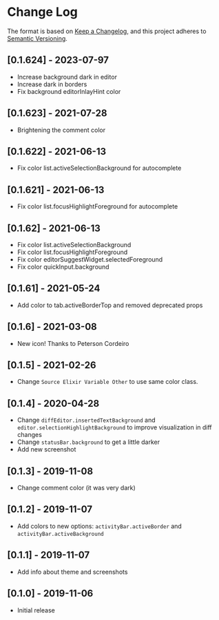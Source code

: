 # Change Log

The format is based on [Keep a Changelog](https://keepachangelog.com/en/1.0.0/),
and this project adheres to [Semantic Versioning](https://semver.org/spec/v2.0.0.html).

## [0.1.624] - 2023-07-97

- Increase background dark in editor
- Increase dark in borders
- Fix background editorInlayHint color

## [0.1.623] - 2021-07-28

- Brightening the comment color

## [0.1.622] - 2021-06-13

- Fix color list.activeSelectionBackground for autocomplete

## [0.1.621] - 2021-06-13

- Fix color list.focusHighlightForeground for autocomplete

## [0.1.62] - 2021-06-13

- Fix color list.activeSelectionBackground
- Fix color list.focusHighlightForeground
- Fix color editorSuggestWidget.selectedForeground
- Fix color quickInput.background

## [0.1.61] - 2021-05-24

- Add color to tab.activeBorderTop and removed deprecated props

## [0.1.6] - 2021-03-08

- New icon! Thanks to Peterson Cordeiro

## [0.1.5] - 2021-02-26

- Change `Source Elixir Variable Other` to use same color class.

## [0.1.4] - 2020-04-28

- Change `diffEditor.insertedTextBackground` and `editor.selectionHighlightBackground` to improve visualization in diff changes
- Change `statusBar.background` to get a little darker
- Add new screenshot

## [0.1.3] - 2019-11-08

- Change comment color (it was very dark)

## [0.1.2] - 2019-11-07

- Add colors to new options: `activityBar.activeBorder` and `activityBar.activeBackground`

## [0.1.1] - 2019-11-07

- Add info about theme and screenshots

## [0.1.0] - 2019-11-06

- Initial release
